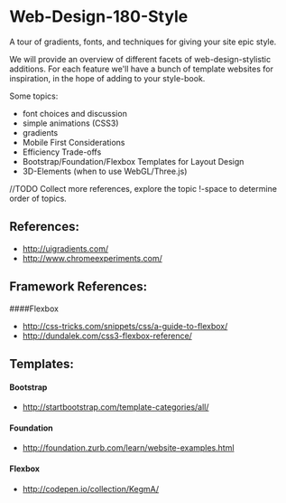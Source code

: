 Web-Design-180-Style
====================

A tour of gradients, fonts, and techniques for giving your site epic style.

We will provide an overview of different facets of web-design-stylistic additions.  For each feature we'll have a bunch of template websites for inspiration, in the hope of adding to your style-book.


Some topics:
- font choices and discussion
- simple animations (CSS3)
- gradients
- Mobile First Considerations
- Efficiency Trade-offs
- Bootstrap/Foundation/Flexbox Templates for Layout Design
- 3D-Elements (when to use WebGL/Three.js)

//TODO Collect more references, explore the topic !-space to determine order of topics.

## References:

- http://uigradients.com/
- http://www.chromeexperiments.com/


## Framework References:

####Flexbox 
- http://css-tricks.com/snippets/css/a-guide-to-flexbox/
- http://dundalek.com/css3-flexbox-reference/

## Templates:

#### Bootstrap
  - http://startbootstrap.com/template-categories/all/

#### Foundation
  - http://foundation.zurb.com/learn/website-examples.html

#### Flexbox
  - http://codepen.io/collection/KegmA/
